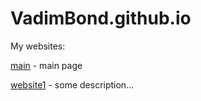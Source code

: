 # VadimBond.github.io


My websites:

[main](https://vadimbond.github.io/ "main") - main page

[website1](https://vadimbond.github.io/site1/ "website1") - some description...
